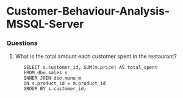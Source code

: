 # Customer-Behaviour-Analysis-MSSQL-Server

### Questions

1. What is the total amount each customer spent in the restaurant?
   ```
      SELECT s.customer_id, SUM(m.price) AS total_spent
      FROM dbo.sales s
      INNER JOIN dbo.menu m
      ON s.product_id = m.product_id
      GROUP BY s.customer_id;
```
